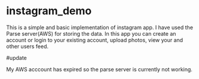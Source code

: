 # instagram_demo

This is a simple and basic implementation of instagram app. I have used the Parse server(AWS) for storing the data. In this app you can create an account or login to your existing account, upload photos, view your and other users feed.

#update

My AWS acccount has expired so the parse server is currently not working.
